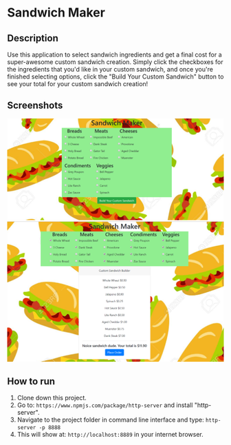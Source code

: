 # Sandwich Maker

## Description
Use this application to select sandwich ingredients and get a final cost for a super-awesome custom sandwich creation. Simply click the checkboxes for the ingredients that you'd like in your custom sandwich, and once you're finished selecting options, click the "Build Your Custom Sandwich" button to see your total for your custom sandwich creation!

## Screenshots
![Sandwich Maker Preview](https://raw.githubusercontent.com/ConnorSullivan10/sandwich-maker/master/screenshots/sandwichmaker.PNG)
![Sandwich Maker Preview](https://raw.githubusercontent.com/ConnorSullivan10/sandwich-maker/master/screenshots/sandwichmaker2.PNG)

## How to run
1. Clone down this project.
2. Go to: `https://www.npmjs.com/package/http-server` and install "http-server".  
2. Navigate to the project folder in command line interface and type: `http-server -p 8888`  
3. This will show at: `http://localhost:8889` in your internet browser.  

